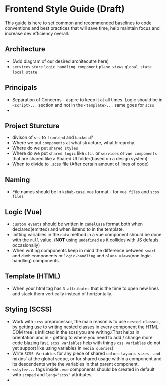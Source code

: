 # Frontend Style Guide (Draft)
This guide is here to set common and recommended baselines to code conventions and best practices that will save time, help maintain focus and increase dev efficiency overall.

## Architecture
* (Add diagram of our desired architecutre here)
* `services` `store` `logic handling component` `plane views` `global state` `local state`

## Principals
* Separation of Concerns - aspire to keep it at all times. Logic should be in `<script>...` section and not in the `<template>...` same goes for `scss`
* 

## Project Sturcture
* divison of `src` to `frontend` and `backend`?
* Where we put `components` at what structure, what hirearchy.
* Where do we put `shared styles`
* Where do we put `shared logic` like `util` or `services` or `vue components` that are shared like a Shared UI folder(based on a design system)
* When to divide to `.scss` file (After certain amount of lines of code) 

## Naming
* File names should be in `kebab-case.vue` format - for `vue files` and `scss files`

## Logic (Vue)
* `custom events` should be written in `camelCase` format both when declared(emitted) and when listend to in the template.
* Initting variables in the `data` method in a vue component should be done with the `null` value. (**NOT** using `undefined` as it collides with JS defauls occasionally)
* When writing components keep in mind the difference between `smart` and `dumb` components or `logic-handling` and `plane views`(non logic-handling) components.

## Template (HTML)
* When your html tag has `3 attributes` that is the time to open new lines and stack them vertically instead of horizontally.

## Styling (SCSS)
* Work with `scss` preprocessor, the main reason is to use `nested classes`, by getting use to writing nested classes in every component the HTML DOM tree is inflicted in the scss you are writing.(That helps in orientation and in - getting to where you need to add / change more code blazing fast. `scss variables` help with things `css variables` do not yet support like using variables in `media queries`)
* Write `SCSS Variables` for any piece of shared `colors` `layouts` `sizes  and `mixins` at the global scope, or for shared
usage within a component and its descendents write the variables in that parent component.
* `<style>...` tags inside `.vue` components should be created in default with `scoped` and `lang="scss"` attributes.
* 
